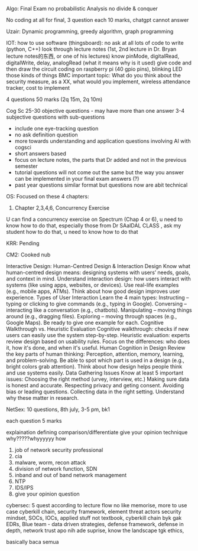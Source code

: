 Algo:
Final Exam 
no probabilistic Analysis
no divide & conquer

No coding at all for final, 3 question each 10 marks, chatgpt cannot answer

Uzair:
Dynamic programming, 
greedy algorithm, 
graph programming


IOT:
how to use software (thingsboard): no ask at all
lots of code to write (python, C++)
look through lecture notes (1st, 2nd lecture in Dr. Bryan lecture notes的东西, or one of his lectures)
know pinMode, digitalRead, digitalWrite, delay, analogRead (what it means why is it used)
give code and then draw the circuit 
coding on raspberry pi (40 gpio pins), blinking LED those kinds of things
BMC important topic:
What do you think about the security measure, as a XX, what would you implement, wireless attendance tracker, cost to implement

4 questions 50 marks (2q 15m, 2q 10m)

Cog Sc
25-30 objective questions - may have more than one answer
3-4 subjective questions with sub-questions
-  include one eye-tracking question
- no ask definition question 
- more towards understanding and application questions involving AI with cogsci
- short answers based
- focus on lecture notes, the parts that Dr added and not in the previous semester 
- tutorial questions will not come out the same but the way you answer can be implemented in your final exam answers (?)
- past year questions similar format but questions now are abit technical

OS:
Focused on these 4 chapters:
1) Chapter 2,3,4,6, Concurrency Exercise

 U can find a concurrency exercise on Spectrum (Chap 4 or 6), u need to know how to do that, especially those from Dr SAaIDAL CLASS , ask my student how to do that, u need to know how to do that

KRR: 
Pending

CM2:
Cooked nub

Interactive Design:
Human-Centred Design & Interaction Design
Know what human-centred design means: designing systems with users’ needs, goals, and context in mind.
Understand interaction design: how users interact with systems (like using apps, websites, or devices).
Use real-life examples (e.g., mobile apps, ATMs).
Think about how good design improves user experience.
Types of User Interaction
Learn the 4 main types:
Instructing – typing or clicking to give commands (e.g., typing in Google).
Conversing – interacting like a conversation (e.g., chatbots).
Manipulating – moving things around (e.g., dragging files).
Exploring – moving through spaces (e.g., Google Maps).
Be ready to give one example for each.
Cognitive Walkthrough vs. Heuristic Evaluation
Cognitive walkthrough: checks if new users can easily use the system step-by-step.
Heuristic evaluation: experts review design based on usability rules.
Focus on the differences: who does it, how it's done, and when it's useful.
Human Cognition in Design
Review the key parts of human thinking:
Perception, attention, memory, learning, and problem-solving.
Be able to spot which part is used in a design (e.g., bright colors grab attention).
Think about how design helps people think and use systems easily.
Data Gathering Issues
Know at least 5 important issues:
Choosing the right method (urvey, interview, etc.)
Making sure data is honest and accurate.
Respecting privacy and geting consent.
Avoiding bias or leading questions.
Collecting data in the right setting.
Understand why these matter in research.

NetSex:
10 questions, 8th july, 3-5 pm, bk1

each question 5 marks

explaination
defining
comparison/differentiate
give your opinion
technique
why?????whyyyyyy
how

1. job of network security professional 
2. cia
3. malware, worm, recon attack
4. division of network function, SDN
5. inband and out of band network management
6. NTP
7. IDS/IPS
8. give your opinion question

cybersec:
5 quest
according to lecture flow
no like memorise, more to use case
cyberkill chain, security framework, element threat actors
security mindset, SOCs, IOCs, applied stuff not textbook, cyberkill chain byk gak
EDRs, 
Blue team - data driven strategies, defense framework, defense in depth, network trust apo nih
ade suprise, know the landscape 
tgk ethics, 

basically baca semua